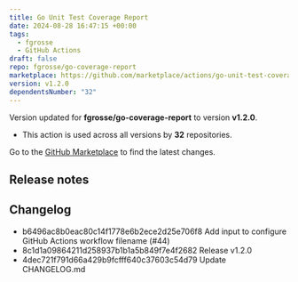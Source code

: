 ```yaml
---
title: Go Unit Test Coverage Report
date: 2024-08-28 16:47:15 +00:00
tags:
  - fgrosse
  - GitHub Actions
draft: false
repo: fgrosse/go-coverage-report
marketplace: https://github.com/marketplace/actions/go-unit-test-coverage-report
version: v1.2.0
dependentsNumber: "32"
---
```



Version updated for **fgrosse/go-coverage-report** to version **v1.2.0**.
- This action is used across all versions by **32** repositories.

Go to the [GitHub Marketplace](https://github.com/marketplace/actions/go-unit-test-coverage-report) to find the latest changes.

## Release notes

## Changelog
* b6496ac8b0eac80c14f1778e6b2ece2d25e706f8 Add input to configure GitHub Actions workflow filename (#44)
* 8c1d1a09864211d258937b1b1a5b849f7e4f2682 Release v1.2.0
* 4dec721f791d66a429b9fcfff640c37603c54d79 Update CHANGELOG.md



